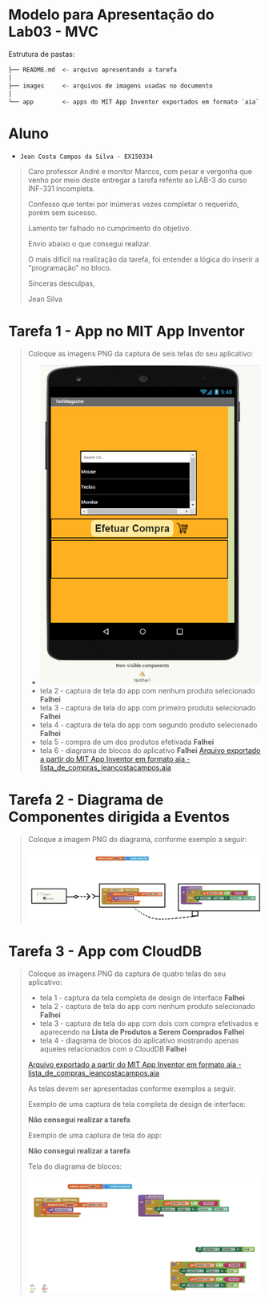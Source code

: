 # Modelo para Apresentação do Lab03 - MVC

Estrutura de pastas:

~~~
├── README.md  <- arquivo apresentando a tarefa
│
├── images     <- arquivos de imagens usadas no documento
│
└── app        <- apps do MIT App Inventor exportados em formato `aia`
~~~

# Aluno
* `Jean Costa Campos da Silva - EX150334`

> Caro professor André e monitor Marcos, com pesar e vergonha que venho por meio deste entregar a tarefa refente ao LAB-3 do curso INF-331 incompleta.
>
> Confesso que tentei por inúmeras vezes completar o requerido, porém sem sucesso.
> 
>Lamento ter falhado no cumprimento do objetivo.
>
> Envio abaixo o que consegui realizar.
>
> O mais difícil na realização da tarefa, foi entender a lógica do inserir a "programação" no bloco.
>
> Sinceras desculpas,
>
> Jean Silva

# Tarefa 1 - App no MIT App Inventor

> Coloque as imagens PNG da captura de seis telas do seu aplicativo:
> * ![tela 1 - captura da tela completa de design de interface](images/aplicativo_techmagazine.png)
> * tela 2 - captura de tela do app com nenhum produto selecionado **Falhei**
> * tela 3 - captura de tela do app com primeiro produto selecionado **Falhei**
> * tela 4 - captura de tela do app com segundo produto selecionado **Falhei**
> * tela 5 - compra de um dos produtos efetivada **Falhei**
> * tela 6 - diagrama de blocos do aplicativo **Falhei**
> [Arquivo exportado a partir do MIT App Inventor em formato aia - lista_de_compras_jeancostacampos.aia](lista_de_compras_jeancostacampos.aia)
>

# Tarefa 2 - Diagrama de Componentes dirigida a Eventos

> Coloque a imagem PNG do diagrama, conforme exemplo a seguir:
>
> ![Diagrama Eventos](images/techmagazine-events.png)

# Tarefa 3 - App com CloudDB

> Coloque as imagens PNG da captura de quatro telas do seu aplicativo:
> * tela 1 - captura da tela completa de design de interface **Falhei**
> * tela 2 - captura de tela do app com nenhum produto selecionado **Falhei**
> * tela 3 - captura de tela do app com dois com compra efetivados e aparecendo na **Lista de Produtos a Serem Comprados** **Falhei**
> * tela 4 - diagrama de blocos do aplicativo mostrando apenas aqueles relacionados com o CloudDB **Falhei**
>
> [Arquivo exportado a partir do MIT App Inventor em formato aia - lista_de_compras_jeancostacampos.aia](lista_de_compras_jeancostacampos.aia)
>
> As telas devem ser apresentadas conforme exemplos a seguir.
>
> Exemplo de uma captura de tela completa de design de interface:
>
> **Não consegui realizar a tarefa**
>
> Exemplo de uma captura de tela do app:
>
> **Não consegui realizar a tarefa**
>
> Tela do diagrama de blocos:
>
> ![Tela Blocos](images/blocks.png)